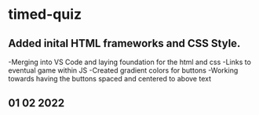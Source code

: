 # timed-quiz
 

## Added inital HTML frameworks and CSS Style. 
-Merging into VS Code and laying foundation for the html and css 
-Links to eventual game within JS
-Created gradient colors for buttons
-Working towards having the buttons spaced and centered to above text

## 01 02 2022

